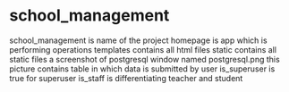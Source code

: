 # school_management
school_management is name of the project
homepage is app which is performing operations
templates contains all html files
static contains all static files
a screenshot of postgresql window named postgresql.png
this picture contains table in which data is submitted by user
is_superuser is true for superuser
is_staff is  differentiating teacher and student
